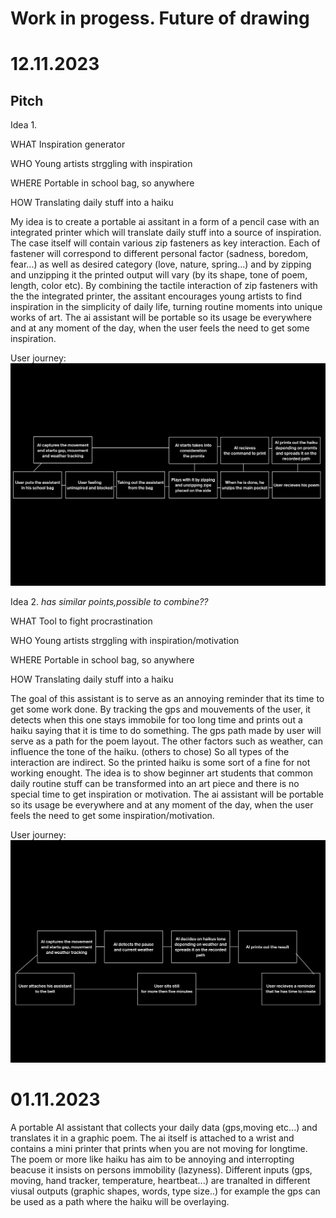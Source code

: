 # Work in progess. Future of drawing
# 12.11.2023

## Pitch

Idea 1.

WHAT
Inspiration generator 

WHO
Young artists strggling with inspiration

WHERE
Portable in school bag, so anywhere 

HOW
Translating daily stuff into a haiku

My idea is to create a portable ai assitant in a form of a pencil case with an integrated printer which will translate daily stuff into a source of inspiration. 
The case itself will contain various zip fasteners as key interaction. Each of fastener will correspond to different personal factor (sadness, boredom, fear...) as well as desired category (love, nature, spring...) and by zipping and unzipping it the printed output will vary (by its shape, tone of poem, length, color etc).
By combining the tactile interaction of zip fasteners with the the integrated printer, the assitant encourages young artists to find inspiration in the simplicity of daily life, turning routine moments into unique works of art. 
The ai assistant will be portable so its usage be everywhere and at any moment of the day, when the user feels the need to get some inspiration.

User journey:
![Reference Image](/process/prototyping/Idea01_User_Journey.png)


Idea 2. *has similar points,possible to combine??*

WHAT
Tool to fight procrastination

WHO
Young artists strggling with inspiration/motivation

WHERE
Portable in school bag, so anywhere 

HOW
Translating daily stuff into a haiku

The goal of this assistant is to serve as an annoying reminder that its time to get some work done. By tracking the gps and mouvements of the user, it detects when this one stays immobile for too long time and prints out a haiku saying that it is time to do something. The gps path made by user will serve as a path for the poem layout. The other factors such as weather, can influence the tone of the haiku. (others to chose) So all types of the interaction are indirect. So the printed haiku is some sort of a fine for not working enought.
The idea is to show beginner art students that common daily routine stuff can be transformed into an art piece and there is no special time to get inspiration or motivation.
The ai assistant will be portable so its usage be everywhere and at any moment of the day, when the user feels the need to get some inspiration/motivation.

User journey:
![Reference Image](/process/prototyping/Idea02_User_Journey.png)


# 01.11.2023

A portable AI assistant that collects your daily data (gps,moving etc...) and translates it in a graphic poem. The ai itself is attached to a wrist and contains a mini printer that prints when you are not moving for longtime. The poem or more like haiku has aim to be annoying and interropting beacuse it insists on persons immobility (lazyness). Different inputs (gps, moving, hand tracker, temperature, heartbeat...) are tranalted in different viusal outputs (graphic shapes, words, type size..) for example the gps can be used as a path where the haiku will be overlaying.